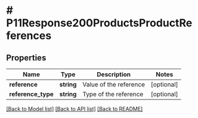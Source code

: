 # # P11Response200ProductsProductReferences

## Properties

Name | Type | Description | Notes
------------ | ------------- | ------------- | -------------
**reference** | **string** | Value of the reference | [optional]
**reference_type** | **string** | Type of the reference | [optional]

[[Back to Model list]](../../README.md#models) [[Back to API list]](../../README.md#endpoints) [[Back to README]](../../README.md)
